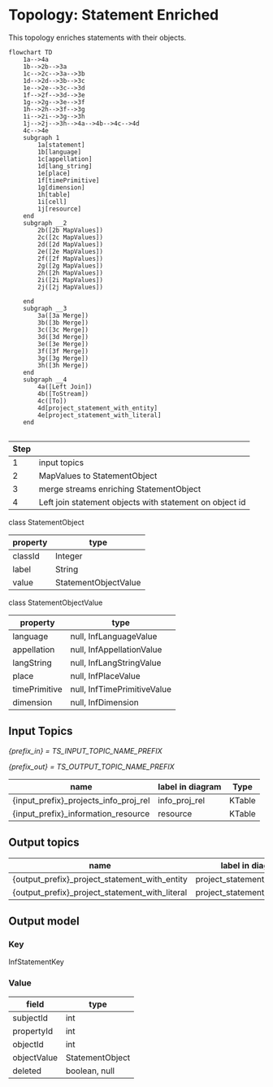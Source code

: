 # Topology: Statement Enriched

This topology enriches statements with their objects.

```mermaid
flowchart TD
    1a-->4a
    1b-->2b-->3a
    1c-->2c-->3a-->3b
    1d-->2d-->3b-->3c 
    1e-->2e-->3c-->3d 
    1f-->2f-->3d-->3e 
    1g-->2g-->3e-->3f
    1h-->2h-->3f-->3g 
    1i-->2i-->3g-->3h
    1j-->2j-->3h-->4a-->4b-->4c-->4d
    4c-->4e
    subgraph 1
        1a[statement]
        1b[language]
        1c[appellation]
        1d[lang_string]
        1e[place]
        1f[timePrimitive]
        1g[dimension]
        1h[table]
        1i[cell]
        1j[resource]
    end
    subgraph __2
        2b([2b MapValues])
        2c([2c MapValues])
        2d([2d MapValues])
        2e([2e MapValues])
        2f([2f MapValues])
        2g([2g MapValues])
        2h([2h MapValues])
        2i([2i MapValues])
        2j([2j MapValues])
       
    end  
    subgraph __3
        3a([3a Merge])
        3b([3b Merge])
        3c([3c Merge])
        3d([3d Merge])
        3e([3e Merge])
        3f([3f Merge])
        3g([3g Merge])
        3h([3h Merge])
    end  
    subgraph __4
        4a([Left Join])
        4b([ToStream])
        4c([To])
        4d[project_statement_with_entity]
        4e[project_statement_with_literal]
    end  
    
```

| Step |                                                         |
|------|---------------------------------------------------------|
| 1    | input topics                                            |
| 2    | MapValues to  StatementObject                           |
| 3    | merge streams enriching StatementObject                 |
| 4    | Left join statement objects with statement on object id |

class StatementObject

| property | type                 |
|----------|----------------------|
| classId  | Integer              |
| label    | String               |
| value    | StatementObjectValue |

class StatementObjectValue

| property      | type                        |
|---------------|-----------------------------|
| language      | null, InfLanguageValue      |
| appellation   | null, InfAppellationValue   |
| langString    | null, InfLangStringValue    |
| place         | null, InfPlaceValue         |
| timePrimitive | null, InfTimePrimitiveValue |
| dimension     | null, InfDimension          |

## Input Topics

_{prefix_in} = TS_INPUT_TOPIC_NAME_PREFIX_

_{prefix_out} = TS_OUTPUT_TOPIC_NAME_PREFIX_

| name                                  | label in diagram | Type   |
|---------------------------------------|------------------|--------|
| {input_prefix}_projects_info_proj_rel | info_proj_rel    | KTable |
| {input_prefix}_information_resource   | resource         | KTable |

## Output topics

| name                                           | label in diagram               |
|------------------------------------------------|--------------------------------|
| {output_prefix}_project_statement_with_entity  | project_statement_with_entity  |
| {output_prefix}_project_statement_with_literal | project_statement_with_literal |

## Output model

### Key

InfStatementKey

### Value

| field       | type            |
|-------------|-----------------|
| subjectId   | int             |
| propertyId  | int             |
| objectId    | int             |
| objectValue | StatementObject |
| deleted     | boolean, null   |

